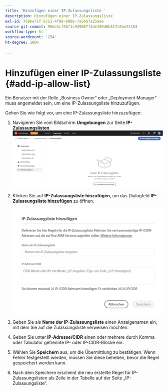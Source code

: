 ```yaml
---
title: 'Hinzufügen einer IP-Zulassungsliste '
description: Hinzufügen einer IP-Zulassungsliste
exl-id: 769be71f-5c11-4f98-8906-7a5667a25aee
source-git-commit: 90de3cf9bf1c949667f4de109d0b517c6be22184
workflow-type: ht
source-wordcount: '154'
ht-degree: 100%

---
```


# Hinzufügen einer IP-Zulassungsliste {#add-ip-allow-list}

Ein Benutzer mit der Rolle „Business Owner“ oder „Deployment Manager“ muss angemeldet sein, um eine IP-Zulassungsliste hinzuzufügen.

Gehen Sie wie folgt vor, um eine IP-Zulassungsliste hinzuzufügen:

1. Navigieren Sie vom Bildschirm **Umgebungen** zur Seite **IP-Zulassungslisten**.
   ![](/help/implementing/cloud-manager/assets/ip-allow-list/ip-allow-list-create.png)

1. Klicken Sie auf **IP-Zulassungsliste hinzufügen**, um das Dialogfeld **IP-Zulassungsliste hinzufügen** zu öffnen.

   ![](/help/implementing/cloud-manager/assets/ip-allow-list/ip-allow-list-create02.png)

1. Geben Sie als **Name der IP-Zulassungsliste** einen Anzeigenamen ein, mit dem Sie auf die Zulassungsliste verweisen möchten.

1. Geben Sie unter **IP-Adresse/CIDR** einen oder mehrere durch Komma oder Tabulator getrennte IP- oder IP-CIDR-Blöcke ein.

1. Wählen Sie **Speichern** aus, um die Übermittlung zu bestätigen. Wenn Fehler festgestellt werden, müssen Sie diese beheben, bevor die Regel gespeichert werden kann.

1. Nach dem Speichern erscheint die neu erstellte Regel für IP-Zulassungslisten als Zeile in der Tabelle auf der Seite „IP-Zulassungsliste“.
